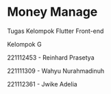 # Money Manage

Tugas Kelompok Flutter Front-end

Kelompok G

221112453 - Reinhard Prasetya

221111309 - Wahyu Nurahmadinuh

221112361 - Jwike Adelia
